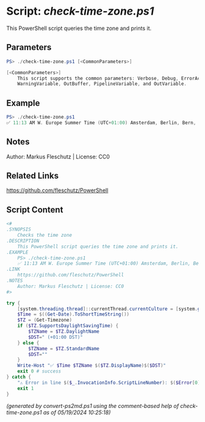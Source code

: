 Script: *check-time-zone.ps1*
========================

This PowerShell script queries the time zone and prints it.

Parameters
----------
```powershell
PS> ./check-time-zone.ps1 [<CommonParameters>]

[<CommonParameters>]
    This script supports the common parameters: Verbose, Debug, ErrorAction, ErrorVariable, WarningAction, 
    WarningVariable, OutBuffer, PipelineVariable, and OutVariable.
```

Example
-------
```powershell
PS> ./check-time-zone.ps1
✅ 11:13 AM W. Europe Summer Time (UTC+01:00) Amsterdam, Berlin, Bern, Rome, Stockholm, Vienna (+01:00 DST)

```

Notes
-----
Author: Markus Fleschutz | License: CC0

Related Links
-------------
https://github.com/fleschutz/PowerShell

Script Content
--------------
```powershell
<#
.SYNOPSIS
	Checks the time zone
.DESCRIPTION
	This PowerShell script queries the time zone and prints it.
.EXAMPLE
	PS> ./check-time-zone.ps1
	✅ 11:13 AM W. Europe Summer Time (UTC+01:00) Amsterdam, Berlin, Bern, Rome, Stockholm, Vienna (+01:00 DST)
.LINK
	https://github.com/fleschutz/PowerShell
.NOTES
	Author: Markus Fleschutz | License: CC0
#>

try {
	[system.threading.thread]::currentThread.currentCulture = [system.globalization.cultureInfo]"en-US"
	$Time = $((Get-Date).ToShortTimeString())
	$TZ = (Get-Timezone)
	if ($TZ.SupportsDaylightSavingTime) {
		$TZName = $TZ.DaylightName
		$DST=" (+01:00 DST)"
	} else {
		$TZName = $TZ.StandardName
		$DST=""
	}
	Write-Host "✅ $Time $TZName $($TZ.DisplayName)$($DST)"
	exit 0 # success
} catch {
	"⚠️ Error in line $($_.InvocationInfo.ScriptLineNumber): $($Error[0])"
	exit 1
}
```

*(generated by convert-ps2md.ps1 using the comment-based help of check-time-zone.ps1 as of 05/19/2024 10:25:18)*

